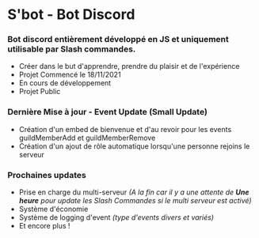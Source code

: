 # S'bot - Bot Discord

### Bot discord entièrement développé en JS et uniquement utilisable par Slash commandes.
- Créer dans le but d'apprendre, prendre du plaisir et de l'expérience
- Projet Commencé le 18/11/2021
- En cours de développement
- Projet Public

### Dernière Mise à jour - Event Update (Small Update)
- Création d'un embed de bienvenue et d'au revoir pour les events guildMemberAdd et guildMemberRemove
- Création d'un ajout de rôle automatique lorsqu'une personne rejoins le serveur

### Prochaines updates
- Prise en charge du multi-serveur *(A la fin car il y a une attente de **Une heure** pour update les Slash Commandes si le multi serveur est activé)*
- Système d'économie
- Système de logging d'event *(type d'events divers et variés)*
- Et encore plus !
